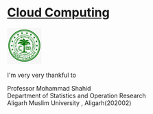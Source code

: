 # [Cloud Computing](https://github.com/MohammadWasiq0786/Cloud-Computing)

![image](https://github.com/mohammadwasiq0/mohammadwasiq0/blob/main/amu_logo_resized.png)

I'm very very thankful to

Professor Mohammad Shahid
<br> Department of Statistics and Operation Research
<br> Aligarh Muslim University , Aligarh(202002)
